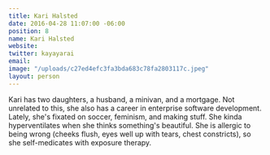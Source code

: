 ```yaml
---
title: Kari Halsted
date: 2016-04-28 11:07:00 -06:00
position: 8
name: Kari Halsted
website: 
twitter: kayayarai
email: 
image: "/uploads/c27ed4efc3fa3bda683c78fa2803117c.jpeg"
layout: person
---
```


Kari has two daughters, a husband, a minivan, and a mortgage. Not unrelated to this, she also has a career in enterprise software development. Lately, she's fixated on soccer, feminism, and making stuff. She kinda hyperventilates when she thinks something's beautiful. She is allergic to being wrong (cheeks flush, eyes well up with tears, chest constricts), so she self-medicates with exposure therapy.